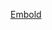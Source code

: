 [Embold](http://3.72.41.7:4444/api/badges?repository_uid=79a0be0fd63d1d4da3938c0de8b92ee9&type=rating&token=eyJhbGciOiJFUzI1NiIsInR5cCI6IkpXVCJ9.eyJpZCI6MTY5NjkxNTc3OTc3MSwiaWF0IjoxNjk2OTE1Nzc5fQ.B7Idk5fU9R09Neo7S2McFGuFbGUwUz7PmCMtuJo1KMgE66cpLg1KSyKponSTF7ry8IUsG-YVCzdGrvf5GXC-Zw)
